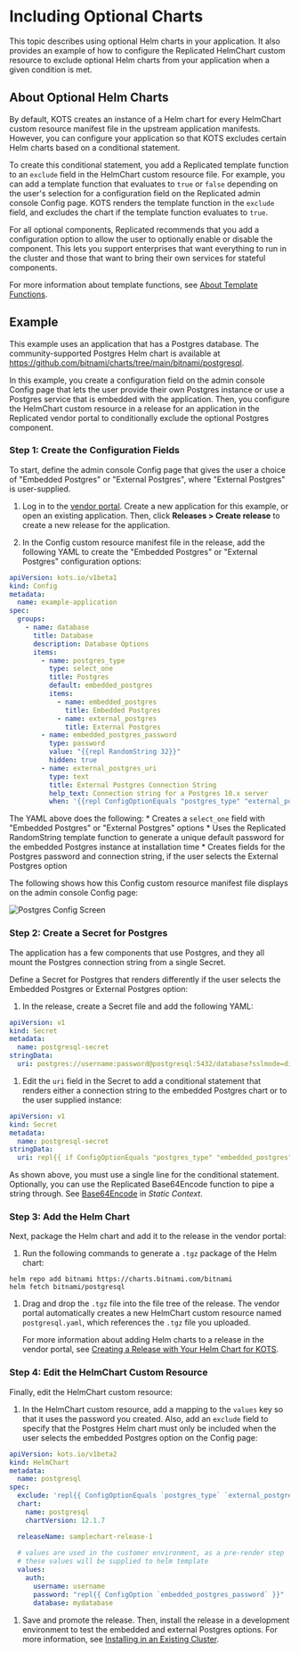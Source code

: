 # Including Optional Charts

This topic describes using optional Helm charts in your application. It also provides an example of how to configure the Replicated HelmChart custom resource to exclude optional Helm charts from your application when a given condition is met. 

## About Optional Helm Charts

By default, KOTS creates an instance of a Helm chart for every HelmChart custom resource manifest file in the upstream application manifests. However, you can configure your application so that KOTS excludes certain Helm charts based on a conditional statement. 

To create this conditional statement, you add a Replicated template function to an `exclude` field in the HelmChart custom resource file. For example, you can add a template function that evaluates to `true` or `false` depending on the user's selection for a configuration field on the Replicated admin console Config page.
KOTS renders the template function in the `exclude` field, and excludes the chart if the template function evaluates to `true`.

For all optional components, Replicated recommends that you add a configuration option to allow the user to optionally enable or disable the component.
This lets you support enterprises that want everything to run in the cluster and those that want to bring their own services for stateful components.

For more information about template functions, see [About Template Functions](/reference/template-functions-about).

## Example

This example uses an application that has a Postgres database.
The community-supported Postgres Helm chart is available at https://github.com/bitnami/charts/tree/main/bitnami/postgresql.

In this example, you create a configuration field on the admin console Config page that lets the user provide their own Postgres instance or use a Postgres service that is embedded with the application. Then, you configure the HelmChart custom resource in a release for an application in the Replicated vendor portal to conditionally exclude the optional Postgres component.


### Step 1: Create the Configuration Fields

To start, define the admin console Config page that gives the user a choice of "Embedded Postgres" or "External Postgres", where "External Postgres" is user-supplied.

1. Log in to the [vendor portal](https://vendor.replicated.com). Create a new application for this example, or open an existing application. Then, click **Releases > Create release** to create a new release for the application.

1. In the Config custom resource manifest file in the release, add the following YAML to create the "Embedded Postgres" or "External Postgres" configuration options:

  ```yaml
  apiVersion: kots.io/v1beta1
  kind: Config
  metadata:
    name: example-application
  spec:
    groups:
      - name: database
        title: Database
        description: Database Options
        items:
          - name: postgres_type
            type: select_one
            title: Postgres
            default: embedded_postgres
            items:
              - name: embedded_postgres
                title: Embedded Postgres
              - name: external_postgres
                title: External Postgres
          - name: embedded_postgres_password
            type: password
            value: "{{repl RandomString 32}}"
            hidden: true
          - name: external_postgres_uri
            type: text
            title: External Postgres Connection String
            help_text: Connection string for a Postgres 10.x server
            when: '{{repl ConfigOptionEquals "postgres_type" "external_postgres"}}'
  ```

  The YAML above does the following:
    * Creates a `select_one` field with "Embedded Postgres" or "External Postgres" options
    * Uses the Replicated RandomString template function to generate a unique default password for the embedded Postgres instance at installation time
    * Creates fields for the Postgres password and connection string, if the user selects the External Postgres option

  The following shows how this Config custom resource manifest file displays on the admin console Config page:

  ![Postgres Config Screen](/images/postgres-config-screen.gif)

### Step 2: Create a Secret for Postgres

The application has a few components that use Postgres, and they all mount the Postgres connection string from a single Secret. 

Define a Secret for Postgres that renders differently if the user selects the Embedded Postgres or External Postgres option:

1. In the release, create a Secret file and add the following YAML:

  ```yaml
  apiVersion: v1
  kind: Secret
  metadata:
    name: postgresql-secret
  stringData:
    uri: postgres://username:password@postgresql:5432/database?sslmode=disable
  ```   

1. Edit the `uri` field in the Secret to add a conditional statement that renders either a connection string to the embedded Postgres chart or to the user supplied instance:

  ```yaml
  apiVersion: v1
  kind: Secret
  metadata:
    name: postgresql-secret
  stringData:
    uri: repl{{ if ConfigOptionEquals "postgres_type" "embedded_postgres" }}postgres://myapplication:repl{{ ConfigOption "embedded_postgres_password" }}@postgres:5432/mydatabase?sslmode=disablerepl{{ else }}repl{{ ConfigOption "external_postgres_uri" }}repl{{ end }}
  ```

  As shown above, you must use a single line for the conditional statement. Optionally, you can use the Replicated Base64Encode function to pipe a string through. See [Base64Encode](/reference/template-functions-static-context#base64encode) in _Static Context_.

### Step 3: Add the Helm Chart

Next, package the Helm chart and add it to the release in the vendor portal:

1. Run the following commands to generate a `.tgz` package of the Helm chart:

  ```
  helm repo add bitnami https://charts.bitnami.com/bitnami
  helm fetch bitnami/postgresql
  ```

1. Drag and drop the `.tgz` file into the file tree of the release. The vendor portal automatically creates a new HelmChart custom resource named `postgresql.yaml`, which references the `.tgz` file you uploaded.

   For more information about adding Helm charts to a release in the vendor portal, see [Creating a Release with Your Helm Chart for KOTS](helm-release).

### Step 4: Edit the HelmChart Custom Resource

Finally, edit the HelmChart custom resource:

1. In the HelmChart custom resource, add a mapping to the `values` key so that it uses the password you created. Also, add an `exclude` field to specify that the Postgres Helm chart must only be included when the user selects the embedded Postgres option on the Config page:

  ```yaml
  apiVersion: kots.io/v1beta2
  kind: HelmChart
  metadata:
    name: postgresql
  spec:
    exclude: 'repl{{ ConfigOptionEquals `postgres_type` `external_postgres` }}'
    chart:
      name: postgresql
      chartVersion: 12.1.7

    releaseName: samplechart-release-1
    
    # values are used in the customer environment, as a pre-render step
    # these values will be supplied to helm template
    values:
      auth:
        username: username
        password: "repl{{ ConfigOption `embedded_postgres_password` }}"
        database: mydatabase
  ```

1. Save and promote the release. Then, install the release in a development environment to test the embedded and external Postgres options. For more information, see [Installing in an Existing Cluster](/enterprise/installing-existing-cluster).
